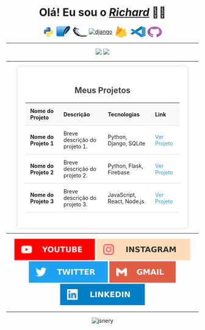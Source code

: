 <div>
  <h1 align="center"><b>Olá! Eu sou o <a href="https://beacons.ai/richardneri"><i>Richard</i></a> 👋😄</b></h1>
  <div style="display: inline_block" align="center">
      <a href="https://docs.python.org/3/"><img align="center" alt="Python" height="30" width="30" src="./scr/python.svg"></a>
      <a href="https://docs.python.org/pt-br/3/library/sqlite3.html"><img align="center" alt="sqlite" height="30" width="40" src="./scr/sqlite.svg"></a>
      <a href="https://flask.palletsprojects.com"><img align="center" alt="flask" height="30" width="40" src="./scr/flask.svg"></a>
      <a href="https://www.djangoproject.com/"><img align="center" alt="django" height="30" width="40" src="https://encrypted-tbn0.gstatic.com/images?q=tbn:ANd9GcSt6AskqlLIZc0zQiKHfaAo8pJnea0HYr5MYA&s"></a>
      <a href="firebase.google.com/"><img align="center" alt="firebase" height="30" width="40" src="./scr/firebase.svg"></a>
      <a href="https://vscode.dev/"><img align="center" alt="Vscode" height="30" width="40" src="./scr/vscode.svg"></a>
      <a href="https://desktop.github.com/"><img align="center" alt="Github" height="30" width="40" src="./scr/github.svg"></a>
  </div>
  <hr size="1">
  <div align="center">
      <img height="180em" src="https://github-readme-stats.vercel.app/api?username=jsnery&show_icons=true&theme=github_dark&include_all_commits=false&count_private=true&border_radius=15&custom_title=Status%20do%20GitHub&hide_border=true&bg_color=30,000000,002c4a" />
      <img height="180em" src="https://github-readme-stats.vercel.app/api/top-langs/?username=jsnery&langs_count=3&theme=github_dark&border_radius=15&custom_title=Top%20Linguagens&hide_border=true&bg_color=30,002c4a,000000" />
  </div>
  <hr size="1">
  <div style="width: 80%; margin: 0 auto; padding: 20px; background-color: #fff; box-shadow: 0 0 10px rgba(0, 0, 0, 0.1);">
    <div align="center">
      <h2 style="color: #444;"><b>Meus Projetos</b></h2>
    </div>
    <div align="center">
      <table style="width: 100%; border-collapse: collapse; margin: 20px 0;">
        <thead>
          <tr>
            <th style="padding: 12px; text-align: left; border-bottom: 1px solid #ddd; background-color: #f8f8f8; font-weight: bold;">Nome do Projeto</th>
            <th style="padding: 12px; text-align: left; border-bottom: 1px solid #ddd; background-color: #f8f8f8; font-weight: bold;">Descrição</th>
            <th style="padding: 12px; text-align: left; border-bottom: 1px solid #ddd; background-color: #f8f8f8; font-weight: bold;">Tecnologias</th>
            <th style="padding: 12px; text-align: left; border-bottom: 1px solid #ddd; background-color: #f8f8f8; font-weight: bold;">Link</th>
          </tr>
        </thead>
        <tbody>
          <!-- Projeto 1 -->
          <tr>
            <td style="padding: 12px; text-align: left; border-bottom: 1px solid #ddd;"><b>Nome do Projeto 1</b></td>
            <td style="padding: 12px; text-align: left; border-bottom: 1px solid #ddd;">Breve descrição do projeto 1.</td>
            <td style="padding: 12px; text-align: left; border-bottom: 1px solid #ddd;">Python, Django, SQLite</td>
            <td style="padding: 12px; text-align: left; border-bottom: 1px solid #ddd;"><a href="URL do projeto 1" target="_blank" style="color: #3498db; text-decoration: none;">Ver Projeto</a></td>
          </tr>
          <!-- Projeto 2 -->
          <tr>
            <td style="padding: 12px; text-align: left; border-bottom: 1px solid #ddd;"><b>Nome do Projeto 2</b></td>
            <td style="padding: 12px; text-align: left; border-bottom: 1px solid #ddd;">Breve descrição do projeto 2.</td>
            <td style="padding: 12px; text-align: left; border-bottom: 1px solid #ddd;">Python, Flask, Firebase</td>
            <td style="padding: 12px; text-align: left; border-bottom: 1px solid #ddd;"><a href="URL do projeto 2" target="_blank" style="color: #3498db; text-decoration: none;">Ver Projeto</a></td>
          </tr>
          <!-- Projeto 3 -->
          <tr>
            <td style="padding: 12px; text-align: left; border-bottom: 1px solid #ddd;"><b>Nome do Projeto 3</b></td>
            <td style="padding: 12px; text-align: left; border-bottom: 1px solid #ddd;">Breve descrição do projeto 3.</td>
            <td style="padding: 12px; text-align: left; border-bottom: 1px solid #ddd;">JavaScript, React, Node.js</td>
            <td style="padding: 12px; text-align: left; border-bottom: 1px solid #ddd;"><a href="URL do projeto 3" target="_blank" style="color: #3498db; text-decoration: none;">Ver Projeto</a></td>
          </tr>
        </tbody>
      </table>
    </div>
  </div>
  <hr size="1">
  <div align="center">
      <a href="https://www.youtube.com/channel/UCP3ya8T27U4nDKAsDh_Z7RQ" target="_blank"><img src="./scr/tube.svg" target="_blank"></a>
      <a href="https://instagram.com/richard_neri" target="_blank"><img src="./scr/gram.svg" target="_blank"></a>
      <a href="https://twitter.com/richard_nerii" target="_blank"><img src="./scr/twitter.svg" target="_blank"></a>
      <a href="mailto:richardmatq@gmail.com"><img src="./scr/gmail.svg" target="_blank"></a>
      <a href="https://www.linkedin.com/in/richardneri" target="_blank"><img src="./scr/linkedin.svg" target="_blank"></a>
  </div>
  <hr size="1">
  <div align="center">
      <img src="https://komarev.com/ghpvc/?username=jsnery&label=Profile%20views&color=0e75b6&style=flat" alt="jsnery"/>
  </div>
</div>
